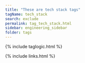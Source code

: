 ```yaml
---
title: "These are tech stack tags"
tagName: tech_stack
search: exclude
permalink: tag_tech_stack.html
sidebar: engineering_sidebar
folder: tags
---
```

{% include taglogic.html %}

{% include links.html %}
